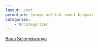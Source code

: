```yaml
---
layout: post
permalink: /mimpi-melihat-semut-banyak/
categories:
    - Uncategorized
---
```


[Baca Selengkapnya](/07)